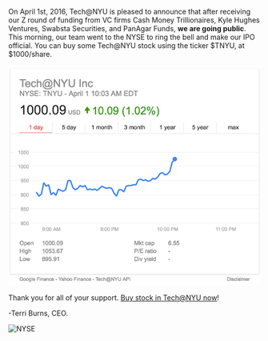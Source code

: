 On April 1st, 2016, Tech@NYU is pleased to announce that after receiving our Z round of funding from VC firms Cash Money Trillionaires, Kyle Hughes Ventures,  Swabsta Securities, and PanAgar Funds, **we are going public**. This morning, our team went to the NYSE to ring the bell and make our IPO official. You can buy some Tech@NYU stock using the ticker $TNYU, at $1000/share.

![Stock ticker](/lib/img/stock-ticker.png)

Thank you for all of your support. [Buy stock in Tech@NYU now](https://venmo.com/?txn=pay&recipients=techatnyu&amount=10&note=for%20going%20public!!!!&audience=public)!

-Terri Burns, CEO.

![NYSE](/lib/img/nyse.jpg)
